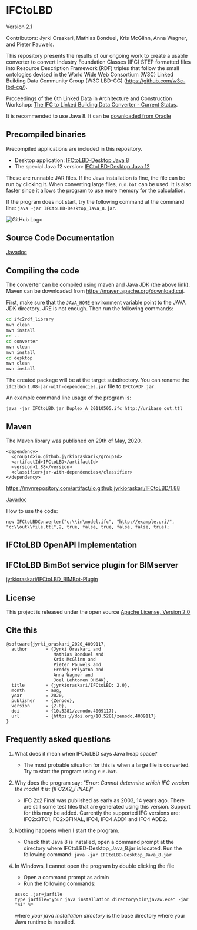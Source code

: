 # IFCtoLBD
Version 2.1

Contributors: Jyrki Oraskari, Mathias Bonduel, Kris McGlinn, Anna Wagner, and Pieter Pauwels.


This repository presents the results of our ongoing work to 
create a usable converter to convert
Industry Foundation Classes (IFC) STEP formatted files into 
Resource Description Framework (RDF) triples that follow the small ontologies devised in  the  World Wide Web Consortium (W3C) Linked Building Data Community Group (W3C LBD-CG)
(https://github.com/w3c-lbd-cg/).

Proceedings of the 6th Linked Data in Architecture and Construction Workshop:
[The IFC to Linked Building Data Converter - Current Status](http://ceur-ws.org/Vol-2159/04paper.pdf).

It is recommended to use Java 8. It can be [downloaded from Oracle](https://www.oracle.com/technetwork/java/javase/downloads/jdk8-downloads-2133151.html)

## Precompiled binaries

Precompiled applications are included in this repository.

* Desktop application: [IFCtoLBD-Desktop Java 8](https://github.com/jyrkioraskari/IFCtoLBD/blob/master/IFCtoLBD-Desktop_Java_8.jar?raw=true)
* The special Java 12 version: [IFCtoLBD-Desktop Java 12](https://github.com/jyrkioraskari/IFCtoLBD/blob/master/IFCtoLBD-Desktop_Java_12.jar?raw=true)

These are runnable JAR files. If the Java installation is fine, the file can be run by clicking it. 
When converting large files, `run.bat` can be used. It is also faster since it allows the program to use more memory for the calculation.

If the program does not start, try the following command at the command line: `java -jar IFCtoLBD-Desktop_Java_8.jar`.

![GitHub Logo](https://github.com/jyrkioraskari/IFCtoLBD/blob/master/desktop_java8/src/main/resources/screen.PNG)

## Source Code Documentation 

[Javadoc](https://jyrkioraskari.github.io/IFCtoLBD/)


## Compiling the code
The converter can be compiled using maven and Java JDK (the above link). Maven can be downloaded from https://maven.apache.org/download.cgi.

First, make sure that the `JAVA_HOME` environment variable point to the JAVA JDK directory. JRE is not enough. Then run the following commands:

```sh
cd ifc2rdf_library
mvn clean
mvn install
cd ..
cd converter
mvn clean 
mvn install
cd desktop
mvn clean 
mvn install
```

The created package will be at the target subdirectory.
You can rename the `ifc2lbd-1.08-jar-with-dependencies.jar` file to `IFCtoRDF.jar`.

An example command line usage of the program is:

```
java -jar IFCtoLBD.jar Duplex_A_20110505.ifc http://uribase out.ttl
```

## Maven
The Maven library was published on 29th of May, 2020.  

```
<dependency>
  <groupId>io.github.jyrkioraskari</groupId>
  <artifactId>IFCtoLBD</artifactId>
  <version>1.88</version>
  <classifier>jar-with-dependencies</classifier>
</dependency>
```
https://mvnrepository.com/artifact/io.github.jyrkioraskari/IFCtoLBD/1.88

[Javadoc](https://jyrkioraskari.github.io/IFCtoLBD/org/lbd/ifc2lbd/IFCtoLBDConverter.html)


How to use the code:
```
new IFCtoLBDConverter("c:\\in\model.ifc", "http://example.uri/", "c:\\out\\file.ttl",2, true, false, true, false, false, true);
```

## IFCtoLBD OpenAPI Implementation



## IFCtoLBD BimBot service plugin for BIMserver

[jyrkioraskari/IFCtoLBD_BIMBot-Plugin](https://github.com/jyrkioraskari/IFCtoLBD_BIMBot-Plugin)



## License
This project is released under the open source [Apache License, Version 2.0](http://www.apache.org/licenses/LICENSE-2.0)

## Cite this
```
@software{jyrki_oraskari_2020_4009117,
  author       = {Jyrki Oraskari and
                  Mathias Bonduel and
                  Kris McGlinn and
                  Pieter Pauwels and
                  Freddy Priyatna and
                  Anna Wagner and
                  Joel Lehtonen OH64K},
  title        = {jyrkioraskari/IFCtoLBD: 2.0},
  month        = aug,
  year         = 2020,
  publisher    = {Zenodo},
  version      = {2.0},
  doi          = {10.5281/zenodo.4009117},
  url          = {https://doi.org/10.5281/zenodo.4009117}
}
```

## Frequently asked questions

1. What does it mean when IFCtoLBD says Java heap space?

   - The most probable situation for this is when a large file is converted. Try to start the program using `run.bat`. 

2. Why does the program say: *"Error: Cannot determine which IFC version the model it is: [IFC2X2_FINAL]"*

   - IFC 2x2 Final was published as early as 2003, 14 years ago. There are still some test files that are generated using this version. Support for this may be added.  Currently the supported IFC versions are:  IFC2x3TC1, FC2x3FINAL, IFC4, IFC4 ADD1 and  IFC4 ADD2.

3. Nothing happens when I start the program.

   - Check that Java 8 is installed, open a command prompt
     at the directory where IFCtoLBD-Desktop_Java_8.jar is located. Run the following command:
     `java -jar IFCtoLBD-Desktop_Java_8.jar`

4. In Windows, I cannot open the program by double clicking the file
   - Open a command prompt as admin
   - Run the following commands:
   
   ```
   assoc .jar=jarfile
   type jarfile="your java installation directory\bin\javaw.exe" -jar "%1" %*
   ```

   where *your java installation directory* is the base directory where your Java runtime is installed.

